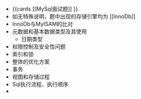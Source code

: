 - {{cards [[MySql面试题]] }}
- 如无特殊说明，题中出现的存储引擎均为 [[InnoDb]]
- InnoDb与MyISAM的比对
- 元数据和基本数据类型及其使用
	- 日期类型
- 权限控制及安全性问题
- 索引和锁
- 整体的优化方案
- 事务
- 视图和存储过程
- Sql执行流程、执行顺序
-